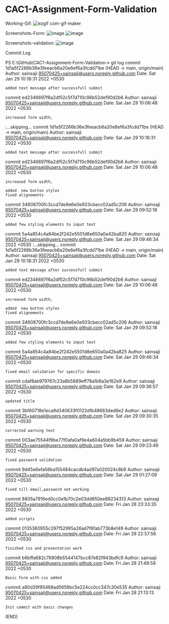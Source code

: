 # CAC1-Assignment-Form-Validation

Working-Gif:
![ezgif com-gif-maker](https://user-images.githubusercontent.com/95070425/151648476-fe1b6da8-6a40-4b09-9c8b-ea3af682e09c.gif)

Screenshots-Form:
![image](https://user-images.githubusercontent.com/95070425/151648061-89baa9da-d705-4fb1-b159-206831c49c06.png)
![image](https://user-images.githubusercontent.com/95070425/151648076-dc330970-5eb2-4c40-a6d9-a0d4dce4dc8d.png)

Screenshots-validation:
![image](https://user-images.githubusercontent.com/95070425/151648108-b533fa79-4e14-41dc-b778-36299a8f2a0e.png)


Commit Log

PS E:\GitHub\CAC1-Assignment-Form-Validation-> git log
commit 1d1a5f2266b36e3feeacb6a20e6ef6a3fcdd71be (HEAD -> main, origin/main)
Author: sainsaji <95070425+sainsaji@users.noreply.github.com>
Date:   Sat Jan 29 10:18:31 2022 +0530

    added text message after successfull submit

commit ed2346697f6a2df52c5f7d710c96b52def90d2b6
Author: sainsaji <95070425+sainsaji@users.noreply.github.com>
Date:   Sat Jan 29 10:06:48 2022 +0530

    increased form width,

:...skipping...
commit 1d1a5f2266b36e3feeacb6a20e6ef6a3fcdd71be (HEAD -> main, origin/main)
Author: sainsaji <95070425+sainsaji@users.noreply.github.com>
Date:   Sat Jan 29 10:18:31 2022 +0530

    added text message after successfull submit

commit ed2346697f6a2df52c5f7d710c96b52def90d2b6
Author: sainsaji <95070425+sainsaji@users.noreply.github.com>
Date:   Sat Jan 29 10:06:48 2022 +0530

    increased form width,

    added  new button styles
    fixed alignements

commit 34608700fc3ccd7de8e6e0e933cbecc02ad5c206
Author: sainsaji <95070425+sainsaji@users.noreply.github.com>
Date:   Sat Jan 29 09:52:18 2022 +0530

    added few styling elements to input text

commit 5a4a854c4a84be2f242e5501d8e650a0a42ba825
Author: sainsaji <95070425+sainsaji@users.noreply.github.com>
Date:   Sat Jan 29 09:46:34 2022 +0530
:...skipping...
commit 1d1a5f2266b36e3feeacb6a20e6ef6a3fcdd71be (HEAD -> main, origin/main)
Author: sainsaji <95070425+sainsaji@users.noreply.github.com>
Date:   Sat Jan 29 10:18:31 2022 +0530

    added text message after successfull submit

commit ed2346697f6a2df52c5f7d710c96b52def90d2b6
Author: sainsaji <95070425+sainsaji@users.noreply.github.com>
Date:   Sat Jan 29 10:06:48 2022 +0530

    increased form width,
    
    added  new button styles
    fixed alignements

commit 34608700fc3ccd7de8e6e0e933cbecc02ad5c206
Author: sainsaji <95070425+sainsaji@users.noreply.github.com>
Date:   Sat Jan 29 09:52:18 2022 +0530

    added few styling elements to input text

commit 5a4a854c4a84be2f242e5501d8e650a0a42ba825
Author: sainsaji <95070425+sainsaji@users.noreply.github.com>
Date:   Sat Jan 29 09:46:34 2022 +0530

    fixed email validation for specific domain

commit cdaf8ab979767c23a8b5889eff78a1b6a3e162e9
Author: sainsaji <95070425+sainsaji@users.noreply.github.com>
Date:   Sat Jan 29 09:36:57 2022 +0530

    updated title

commit 3bf60718e1eca9d340633f0122dfb48683ded6e2
Author: sainsaji <95070425+sainsaji@users.noreply.github.com>
Date:   Sat Jan 29 09:30:35 2022 +0530

    corrected warning text

commit 003ae75544f9be77f0afa0af9e4a604a5bb9b459
Author: sainsaji <95070425+sainsaji@users.noreply.github.com>
Date:   Sat Jan 29 09:23:46 2022 +0530

    fixed password validation

commit 9d45e6efa56ba155484cacdb4ad97a020024c8b9
Author: sainsaji <95070425+sainsaji@users.noreply.github.com>
Date:   Sat Jan 29 01:27:09 2022 +0530

    fixed till email,password not working

commit 8805a7916ed0cc0e1b70c2e03dd950ee88234313
Author: sainsaji <95070425+sainsaji@users.noreply.github.com>
Date:   Fri Jan 28 23:33:35 2022 +0530

    added scripts

commit 0135360955c297f52995a26ad7f6fab773b8e149
Author: sainsaji <95070425+sainsaji@users.noreply.github.com>
Date:   Fri Jan 28 22:57:56 2022 +0530

    finished css and presentation work

commit b6bffa682c76808b5544147bcc87e82f943bdfc9
Author: sainsaji <95070425+sainsaji@users.noreply.github.com>
Date:   Fri Jan 28 21:49:58 2022 +0530

    Basic Form with css added

commit a80d39f95468ad5658bc5e224cc0cc347c30e535
Author: sainsaji <95070425+sainsaji@users.noreply.github.com>
Date:   Fri Jan 28 21:13:13 2022 +0530

    Init commit with basic changes
(END)
